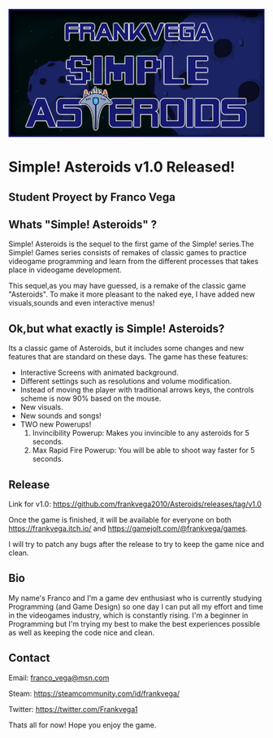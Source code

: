 ![alt text](https://github.com/frankvega2010/Asteroids/blob/master/asteroids/logo/ASTEROIDSLOGO.jpg)

# Simple! Asteroids v1.0 Released!
## Student Proyect by Franco Vega


## Whats "Simple! Asteroids" ?

Simple! Asteroids is the sequel to the first game of the Simple! series.The Simple! Games series consists of remakes of classic games to practice videogame programming and learn from the different processes that takes place in videogame development.

This sequel,as you may have guessed, is a remake of the classic game "Asteroids". To make it more pleasant to the naked eye, I have added new visuals,sounds and even interactive menus!

## Ok,but what exactly is Simple! Asteroids?

Its a classic game of Asteroids, but it includes some changes and new features that are standard on these days. The game has these features:

- Interactive Screens with animated background.
- Different settings such as resolutions and volume modification.
- Instead of moving the player with traditional arrows keys, the controls scheme is now 90% based on the mouse.
- New visuals.
- New sounds and songs!
- TWO new Powerups!
  1. Invincibility Powerup: Makes you invincible to any asteroids for 5 seconds.
  2. Max Rapid Fire Powerup: You will be able to shoot way faster for 5 seconds.


## Release

Link for v1.0: https://github.com/frankvega2010/Asteroids/releases/tag/v1.0

Once the game is finished, it will be available for everyone on both https://frankvega.itch.io/ and https://gamejolt.com/@frankvega/games.

I will try to patch any bugs after the release to try to keep the game nice and clean.

## Bio

My name's Franco and I'm a game dev enthusiast who is currently studying Programming (and Game Design) so one day I can put all my effort and time in the videogames industry, which is constantly rising. I'm a beginner in Programming but I'm trying my best to make the best experiences possible as well as keeping the code nice and clean.

## Contact

Email: franco_vega@msn.com

Steam: https://steamcommunity.com/id/frankvega/

Twitter: https://twitter.com/Frankvega1

Thats all for now! Hope you enjoy the game.
